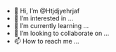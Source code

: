 - 👋 Hi, I’m @Htjdjyehrjaf
- 👀 I’m interested in ...
- 🌱 I’m currently learning ...
- 💞️ I’m looking to collaborate on ...
- 📫 How to reach me ...

<!---
Htjdjyehrjaf/Htjdjyehrjaf is a ✨ special ✨ repository because its `README.md` (this file) appears on your GitHub profile.
You can click the Preview link to take a look at your changes.
--->

